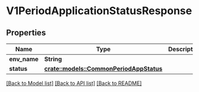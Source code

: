 # V1PeriodApplicationStatusResponse

## Properties

Name | Type | Description | Notes
------------ | ------------- | ------------- | -------------
**env_name** | **String** |  | 
**status** | [**crate::models::CommonPeriodAppStatus**](common.AppStatus.md) |  | 

[[Back to Model list]](../README.md#documentation-for-models) [[Back to API list]](../README.md#documentation-for-api-endpoints) [[Back to README]](../README.md)


